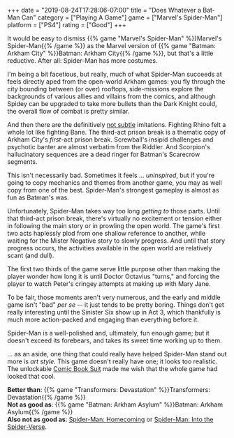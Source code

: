 +++
date = "2019-08-24T17:28:06-07:00"
title = "Does Whatever a Bat-Man Can"
category = ["Playing A Game"]
game = ["Marvel's Spider-Man"]
platform = ["PS4"]
rating = ["Good"]
+++

It would be easy to dismiss {{% game "Marvel's Spider-Man" %}}Marvel's Spider-Man{{% /game %}} as the Marvel version of {{% game "Batman: Arkham City" %}}Batman: Arkham City{{% /game %}}, but that's a little reductive.  After all: Spider-Man has more costumes.

I'm being a bit facetious, but really, much of what Spider-Man succeeds at feels directly aped from the open-world Arkham games: you fly through the city bounding between (or over) rooftops, side-missions explore the backgrounds of various allies and villains from the comics, and although Spidey can be upgraded to take more bullets than the Dark Knight could, the overall flow of combat is pretty similar.

And then there are the definitively <a href="https://www.youtube.com/watch?v=wmy9CTn6xMs">not subtle</a> imitations.  Fighting Rhino felt a whole lot like fighting Bane.  The third-act prison break is a thematic copy of Arkham City's <i>first</i>-act prison break.  Screwball's insipid challenges and psychotic banter are almost verbatim from the Riddler.  And Scorpion's hallucinatory sequences are a dead ringer for Batman's Scarecrow segments.

This isn't necessarily bad.  Sometimes it feels ... <i>uninspired</i>, but if you're going to copy mechanics and themes from another game, you may as well copy from one of the best.  Spider-Man's strongest gameplay is almost as fun as Batman's was.

Unfortunately, Spider-Man takes way too long <i>getting to</i> those parts.  Until that third-act prison break, there's virtually no excitement or tension either in following the main story or in prowling the open world.  The game's first two acts haplessly plod from one shallow reference to another, while waiting for the Mister Negative story to slowly progress.  And until that story progress occurs, the activities available in the open world are relatively scant (and dull).

The first two thirds of the game serve little purpose other than making the player wonder how long it is until Doctor Octavius "turns," and forcing the player to watch Peter's cringey attempts at making up with Mary Jane.

To be fair, those moments aren't very numerous, and the early and middle game isn't "bad" <i>per se</i> -- it just tends to be pretty boring.  Things don't get really interesting until the Sinister Six show up in Act 3, which thankfully is much more action-packed and engaging than everything before it.

Spider-Man is a well-polished and, ultimately, fun enough game; but it doesn't exceed its forebears, and takes its sweet time working up to them.

... as an aside, one thing that could really have helped Spider-Man stand out more is <i>art style</i>.  This game doesn't really have one; it looks too realistic.  The unlockable <a href="https://www.youtube.com/watch?v=il09pDsmOiY">Comic Book Suit</a> made me wish that the whole game had looked that cool.

<b>Better than</b>: {{% game "Transformers: Devastation" %}}Transformers: Devastation{{% /game %}}  
<b>Not as good as</b>: {{% game "Batman: Arkham Asylum" %}}Batman: Arkham Asylum{{% /game %}}  
<b>Also not as good as</b>: <a href="https://www.imdb.com/title/tt2250912">Spider-Man: Homecoming</a> or <a href="https://www.imdb.com/title/tt4633694">Spider-Man: Into the Spider-Verse</a>.
